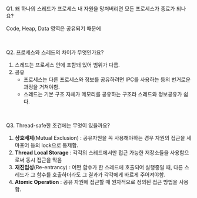 Q1. 왜 하나의 스레드가 프로세스 내 자원을 망쳐버리면 모든 프로세스가 종료가 되나요?

Code, Heap, Data 영역은 공유되기 때문에

</br>

Q2. 프로세스와 스레드의 차이가 무엇인가요?

1. 스레드는 프로세스 안에 포함돼 있어 범위가 다름.
2. 공유
    - 프로세스는 다른 프로세스와 정보를 공유하려면 IPC를 사용하는 등의 번거로운 과정을 거쳐야함.
    - 스레드는 기본 구조 자체가 메모리를 공유하는 구조라 스레드와 정보공유가 쉽다.

</br>

Q3. Thread-safe한 조건에는 무엇이 있을까요?

1. **상호배제**(Mutual Exclusion) : 공유자원을 꼭 사용해야하는 경우 자원의 접근을 세마포어 등의 lock으로 통제함.
2. **Thread Local Storage** : 각각의 스레드에서만 접근 가능한 저장소들을 사용함으로써 동시 접근을 막음
3. **재진입성**(Re-entrancy) : 어떤 함수가 한 스레드에 호출되어 실행중일 때, 다른 스레드가 그 함수를 호출하더라도 그 결과가 각각에게 바르게 주어져야함.
4. **Atomic Operation** : 공유 자원에 접근할 때 원자적으로 정의된 접근 방법을 사용함.
